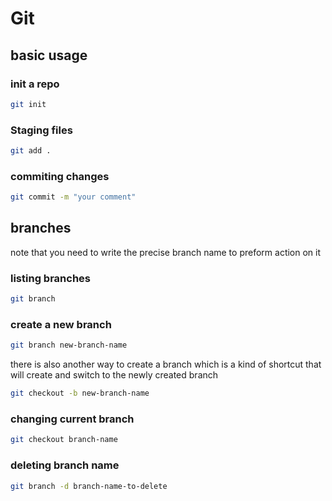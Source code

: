 # Git

## basic usage

### init a repo

```bash
git init
```

### Staging files

```bash
git add .
```

### commiting changes

```bash
git commit -m "your comment"
```

## branches

note that you need to write the precise branch name to
preform action on it

### listing branches

```bash
git branch
```

### create a new branch

```bash
git branch new-branch-name
```

there is also another way to create a branch
which is a kind of shortcut that will create and switch to the newly created branch

```bash
git checkout -b new-branch-name
```

### changing current branch

```bash
git checkout branch-name
```

### deleting branch name

```bash
git branch -d branch-name-to-delete
```

